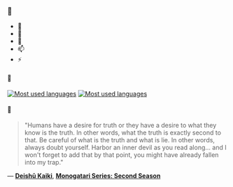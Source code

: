 ### 👋

- 🔭
- 🌱
- 💬
- 📫
- ⚡

#### 🧏

[![Most used languages](https://github-readme-stats-aynah.vercel.app/api/top-langs/?username=aynh&theme=solarized-dark&langs_count=6&layout=compact&hide_title=true)](https://github.com/anuraghazra/github-readme-stats#gh-dark-mode-only)
[![Most used languages](https://github-readme-stats-aynah.vercel.app/api/top-langs/?username=aynh&theme=solarized-light&langs_count=6&layout=compact&hide_title=true)](https://github.com/anuraghazra/github-readme-stats#gh-light-mode-only)

#### 💬

> "Humans have a desire for truth or they have a desire to what they know is the truth. In other words, what the truth is exactly second to that. Be careful of what is the truth and what is lie. In other words, always doubt yourself. Harbor an inner devil as you read along... and I won't forget to add that by that point, you might have already fallen into my trap."

&mdash; [**Deishū Kaiki**](https://myanimelist.net/character.php?q=Deish%C5%AB%20Kaiki&cat=character), [**Monogatari Series: Second Season**](https://myanimelist.net/search/all?q=Monogatari%20Series%3A%20Second%20Season&cat=all)
